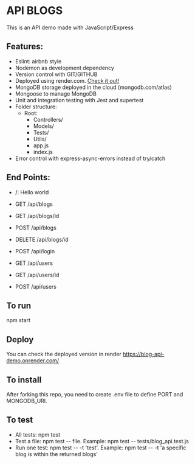 # API BLOGS

This is an API demo made with JavaScript/Express

## Features:

- Eslint: airbnb style
- Nodemon as development dependency
- Version control with GIT/GITHUB
- Deployed using render.com. [Check it out!](https://blog-api-demo.onrender.com/)
- MongoDB storage deployed in the cloud (mongodb.com/atlas)
- Mongoose to manage MongoDB
- Unit and integration testing with Jest and supertest
- Folder structure:
  - Root:
    - Controllers/
    - Models/
    - Tests/
    - Utils/
    - app.js
    - index.js
- Error control with express-async-errors instead of try/catch

## End Points:

- /: Hello world

- GET /api/blogs
- GET /api/blogs/id
- POST /api/blogs
- DELETE /api/blogs/id

- POST /api/login

- GET /api/users
- GET /api/users/id
- POST /api/users

## To run

npm start

## Deploy

You can check the deployed version in render https://blog-api-demo.onrender.com/

## To install

After forking this repo, you need to create .env file to define PORT and MONGODB_URI.

## To test

- All tests: npm test
- Test a file: npm test -- file. Example: npm test -- tests/blog_api.test.js
- Run one test: npm test -- -t 'test'. Example: npm test -- -t 'a specific blog is within the returned blogs'
